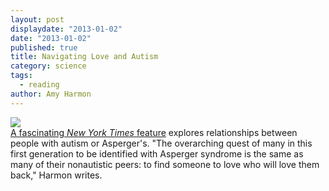 ```yaml
---
layout: post
displaydate: "2013-01-02"
date: "2013-01-02"
published: true
title: Navigating Love and Autism
category: science
tags: 
  - reading
author: Amy Harmon
---
```


![](http://graphics8.nytimes.com/images/2011/12/26/us/autism/autism-popup.jpg) <br>
<a href="http://www.nytimes.com/2011/12/26/us/navigating-love-and-autism.html?pagewanted=all">A fascinating <i>New York Times</i> feature</a> explores relationships between people with autism or Asperger's. "The overarching quest of many in this first generation to be identified with Asperger syndrome is the same as many of their nonautistic peers: to find someone to love who will love them back," Harmon writes.
